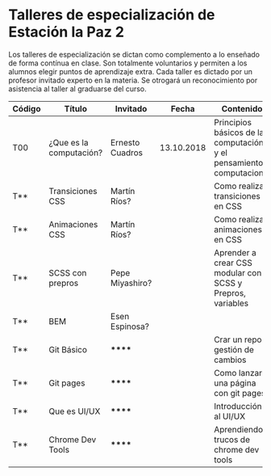 # Talleres de especialización de Estación la Paz 2

Los talleres de especialización se dictan como complemento a lo enseñado de forma contínua en clase.
Son totalmente voluntarios y permiten a los alumnos elegir puntos de aprendizaje extra.
Cada taller es dictado por un profesor invitado experto en la materia.
Se otrogará un reconocimiento por asistencia al taller al graduarse del curso.

| Código | Título                  | Invitado        | Fecha      | Contenido                                                           |
| ------ | ----------------------- | --------------- | ---------- | ------------------------------------------------------------------- |
| T00    | ¿Que es la computación? | Ernesto Cuadros | 13.10.2018 | Principios básicos de la computación y el pensamiento computacional |
| T\*\*  | Transiciones CSS        | Martín Ríos?    |            | Como realizar transiciones en CSS                                   |
| T\*\*  | Animaciones CSS         | Martín Ríos?    |            | Como realizar animaciones en CSS                                    |
| T\*\*  | SCSS con prepros        | Pepe Miyashiro? |            | Aprender a crear CSS modular con SCSS y Prepros, variables          |
| T\*\*  | BEM                     | Esen Espinosa?  |            |                                                                     | Aprender a organizar el código de forma profesional con BEM y SCSS |
| T\*\*  | Git Básico              | **\*\*\*\***    |            | Crar un repo y gestión de cambios                                   |
| T\*\*  | Git pages               | **\*\*\*\***    |            | Como lanzar una página con git pages                                |
| T\*\*  | Que es UI/UX            | **\*\*\*\***    |            | Introducción al UI/UX                                               |
| T\*\*  | Chrome Dev Tools        | **\*\*\*\***    |            | Aprendiendo trucos de chrome dev tools                              |
